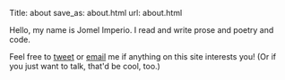 Title: about
save_as: about.html
url: about.html

Hello, my name is Jomel Imperio. I read and write prose and poetry and code.

Feel free to <a href="http://twitter.com/jimperio">tweet</a> or <a href="mailto:j@jimperio.com">email</a> me if anything on this site interests you! (Or if you just want to talk, that'd be cool, too.)